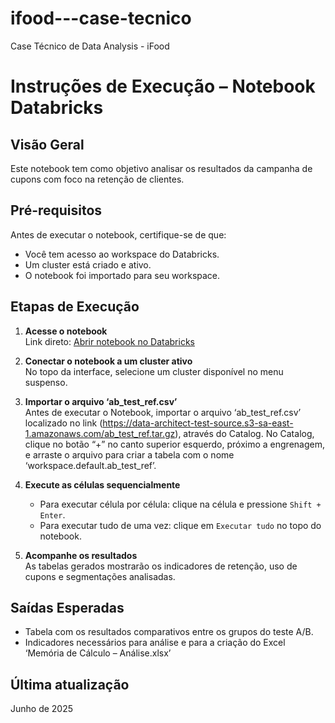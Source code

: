 # ifood---case-tecnico
Case Técnico de Data Analysis - iFood

# Instruções de Execução – Notebook Databricks
## Visão Geral
Este notebook tem como objetivo analisar os resultados da campanha de cupons com foco na retenção de clientes.

## Pré-requisitos
Antes de executar o notebook, certifique-se de que:
- Você tem acesso ao workspace do Databricks.
- Um cluster está criado e ativo.
- O notebook foi importado para seu workspace.

## Etapas de Execução

1. **Acesse o notebook**  
   Link direto: [Abrir notebook no Databricks](https://dbc-24762493-8a34.cloud.databricks.com/editor/notebooks/307249932367585?o=635955167482653)

2. **Conectar o notebook a um cluster ativo**  
   No topo da interface, selecione um cluster disponível no menu suspenso.

3. **Importar o arquivo ‘ab_test_ref.csv’**  
   Antes de executar o Notebook, importar o arquivo ‘ab_test_ref.csv’ localizado no link (https://data-architect-test-source.s3-sa-east-1.amazonaws.com/ab_test_ref.tar.gz), através do Catalog. 
   No Catalog, clique no botão “+” no canto superior esquerdo, próximo a engrenagem, e arraste o arquivo para criar a tabela com o nome ‘workspace.default.ab_test_ref’.

4. **Execute as células sequencialmente**  
   - Para executar célula por célula: clique na célula e pressione `Shift + Enter`.
   - Para executar tudo de uma vez: clique em `Executar tudo` no topo do notebook.

5. **Acompanhe os resultados**  
   As tabelas gerados mostrarão os indicadores de retenção, uso de cupons e segmentações analisadas.

## Saídas Esperadas
- Tabela com os resultados comparativos entre os grupos do teste A/B.
- Indicadores necessários para análise e para a criação do Excel ‘Memória de Cálculo – Análise.xlsx’

## Última atualização
Junho de 2025
